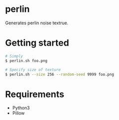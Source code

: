 # perlin
Generates perlin noise textrue.

# Getting started

```bash
# Simply
$ perlin.sh foo.png

# Specify size of texture
$ perlin.sh --size 256 --random-seed 9999 foo.png
```

# Requirements
- Python3
 - Pillow
